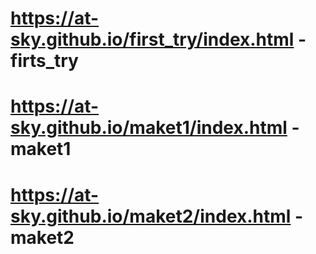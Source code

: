 # https://at-sky.github.io/first_try/index.html - firts_try
# https://at-sky.github.io/maket1/index.html - maket1
# https://at-sky.github.io/maket2/index.html - maket2
